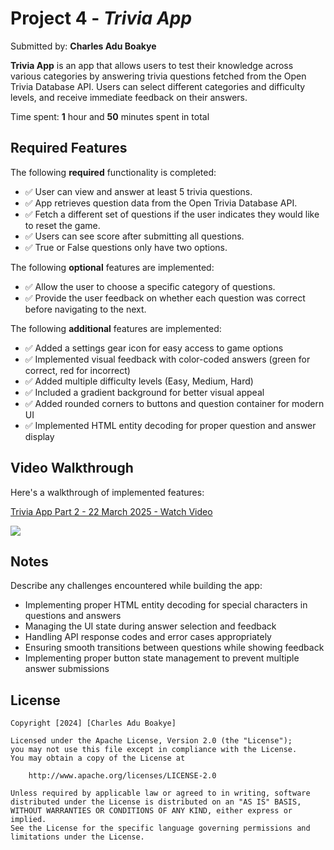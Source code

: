 # Project 4 - *Trivia App*

Submitted by: **Charles Adu Boakye**

**Trivia App** is an app that allows users to test their knowledge across various categories by answering trivia questions fetched from the Open Trivia Database API. Users can select different categories and difficulty levels, and receive immediate feedback on their answers.

Time spent: **1** hour and **50** minutes spent in total

## Required Features

The following **required** functionality is completed:

- ✅ User can view and answer at least 5 trivia questions.
- ✅ App retrieves question data from the Open Trivia Database API.
- ✅ Fetch a different set of questions if the user indicates they would like to reset the game.
- ✅ Users can see score after submitting all questions.
- ✅ True or False questions only have two options.


The following **optional** features are implemented:

- ✅ Allow the user to choose a specific category of questions.
- ✅ Provide the user feedback on whether each question was correct before navigating to the next.

The following **additional** features are implemented:

- ✅ Added a settings gear icon for easy access to game options
- ✅ Implemented visual feedback with color-coded answers (green for correct, red for incorrect)
- ✅ Added multiple difficulty levels (Easy, Medium, Hard)
- ✅ Included a gradient background for better visual appeal
- ✅ Added rounded corners to buttons and question container for modern UI
- ✅ Implemented HTML entity decoding for proper question and answer display

## Video Walkthrough

Here's a walkthrough of implemented features:

<div>
    <a href="https://www.loom.com/share/d129d711160b49a895d158006520718b">
      <p>Trivia App Part 2 - 22 March 2025 - Watch Video</p>
    </a>
    <a href="https://www.loom.com/share/d129d711160b49a895d158006520718b">
      <img style="max-width:300px;" src="https://cdn.loom.com/sessions/thumbnails/d129d711160b49a895d158006520718b-2221c1103836bb2d-full-play.gif">
    </a>
</div>

## Notes

Describe any challenges encountered while building the app:

- Implementing proper HTML entity decoding for special characters in questions and answers
- Managing the UI state during answer selection and feedback
- Handling API response codes and error cases appropriately
- Ensuring smooth transitions between questions while showing feedback
- Implementing proper button state management to prevent multiple answer submissions

## License

    Copyright [2024] [Charles Adu Boakye]

    Licensed under the Apache License, Version 2.0 (the "License");
    you may not use this file except in compliance with the License.
    You may obtain a copy of the License at

        http://www.apache.org/licenses/LICENSE-2.0

    Unless required by applicable law or agreed to in writing, software
    distributed under the License is distributed on an "AS IS" BASIS,
    WITHOUT WARRANTIES OR CONDITIONS OF ANY KIND, either express or implied.
    See the License for the specific language governing permissions and
    limitations under the License.